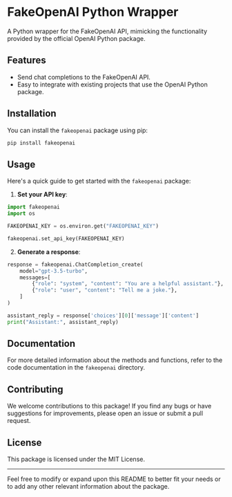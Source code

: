 # FakeOpenAI Python Wrapper

A Python wrapper for the FakeOpenAI API, mimicking the functionality provided by the official OpenAI Python package.

## Features

- Send chat completions to the FakeOpenAI API.
- Easy to integrate with existing projects that use the OpenAI Python package.

## Installation

You can install the `fakeopenai` package using pip:

```bash
pip install fakeopenai
```

## Usage

Here's a quick guide to get started with the `fakeopenai` package:

1. **Set your API key**:

```python
import fakeopenai
import os

FAKEOPENAI_KEY = os.environ.get("FAKEOPENAI_KEY")

fakeopenai.set_api_key(FAKEOPENAI_KEY)
```

2. **Generate a response**:

```python
response = fakeopenai.ChatCompletion_create(
    model="gpt-3.5-turbo",
    messages=[
        {"role": "system", "content": "You are a helpful assistant."},
        {"role": "user", "content": "Tell me a joke."},
    ]
)

assistant_reply = response['choices'][0]['message']['content']
print("Assistant:", assistant_reply)
```

## Documentation

For more detailed information about the methods and functions, refer to the code documentation in the `fakeopenai` directory.

## Contributing

We welcome contributions to this package! If you find any bugs or have suggestions for improvements, please open an issue or submit a pull request.

## License

This package is licensed under the MIT License.

---

Feel free to modify or expand upon this README to better fit your needs or to add any other relevant information about the package.
